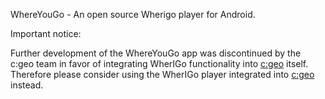 WhereYouGo - An open source Wherigo player for Android.

Important notice:

Further development of the WhereYouGo app was discontinued by the c:geo team in favor of integrating WherIGo functionality into [c:geo](https://www.cgeo.org) itself.
Therefore please consider using the WherIGo player integrated into [c:geo](https://www.cgeo.org) instead.
